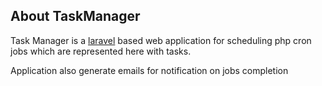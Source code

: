 
## About TaskManager

Task Manager is a [laravel](https://laravel.com/) based web application for scheduling php cron jobs which are represented here with tasks.

Application also generate emails for notification on jobs completion

